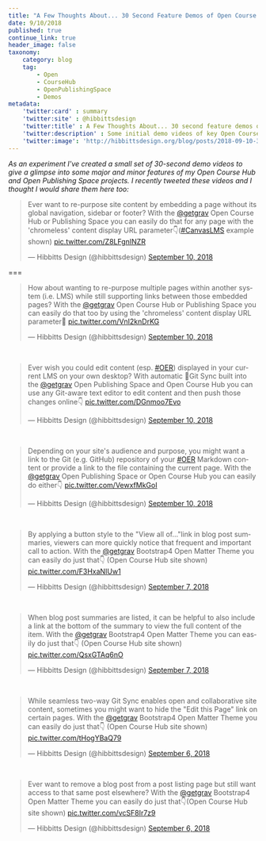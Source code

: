 ```yaml
---
title: "A Few Thoughts About... 30 Second Feature Demos of Open Course Hub and Open Publishing Space"
date: 9/10/2018
published: true
continue_link: true
header_image: false
taxonomy:
    category: blog
    tag:
        - Open
        - CourseHub
        - OpenPublishingSpace
        - Demos
metadata:
    'twitter:card' : summary
    'twitter:site' : @hibbittsdesign
    'twitter:title' : A Few Thoughts About... 30 second feature demos of Open Course Hub and Open Publishing Space
    'twitter:description' : Some initial demo videos of key Open Course Hub and Open Publishing Space features.
    'twitter:image': 'http://hibbittsdesign.org/blog/posts/2018-09-10-30-second-feature-demos-of-open-course-hub-and-open-publishing-space/screenshot.jpg'
---
```


_As an experiment I've created a small set of 30-second demo videos to give a glimpse into some major and minor features of my Open Course Hub and Open Publishing Space projects. I recently tweeted these videos and I thought I would share them here too:_

<blockquote class="twitter-tweet" data-lang="en"><p lang="en" dir="ltr">Ever want to re-purpose site content by embedding a page without its global navigation, sidebar or footer? With the <a href="https://twitter.com/getgrav?ref_src=twsrc%5Etfw">@getgrav</a> Open Course Hub or Publishing Space you can easily do that for any page with the &#39;chromeless&#39; content display URL parameter👇(<a href="https://twitter.com/hashtag/CanvasLMS?src=hash&amp;ref_src=twsrc%5Etfw">#CanvasLMS</a> example shown) <a href="https://t.co/Z8LFgnINZR">pic.twitter.com/Z8LFgnINZR</a></p>&mdash; Hibbitts Design (@hibbittsdesign) <a href="https://twitter.com/hibbittsdesign/status/1039203190749593601?ref_src=twsrc%5Etfw">September 10, 2018</a></blockquote>
<script async src="https://platform.twitter.com/widgets.js" charset="utf-8"></script>

===

<blockquote class="twitter-tweet" data-lang="en"><p lang="en" dir="ltr">How about wanting to re-purpose multiple pages within another system (i.e. LMS) while still supporting links between those embedded pages? With the <a href="https://twitter.com/getgrav?ref_src=twsrc%5Etfw">@getgrav</a> Open Course Hub or Publishing Space you can easily do that too by using the &#39;chromeless&#39; content display URL parameter🚀 <a href="https://t.co/VnI2knDrKG">pic.twitter.com/VnI2knDrKG</a></p>&mdash; Hibbitts Design (@hibbittsdesign) <a href="https://twitter.com/hibbittsdesign/status/1039211212163047424?ref_src=twsrc%5Etfw">September 10, 2018</a></blockquote>
<script async src="https://platform.twitter.com/widgets.js" charset="utf-8"></script>

<br>

<blockquote class="twitter-tweet" data-lang="en"><p lang="en" dir="ltr">Ever wish you could edit content (esp. <a href="https://twitter.com/hashtag/OER?src=hash&amp;ref_src=twsrc%5Etfw">#OER</a>) displayed in your current LMS on your own desktop? With automatic 🔄Git Sync built into the <a href="https://twitter.com/getgrav?ref_src=twsrc%5Etfw">@getgrav</a> Open Publishing Space and Open Course Hub you can use any Git-aware text editor to edit content and then push those changes online👇 <a href="https://t.co/DGnmoo7Evo">pic.twitter.com/DGnmoo7Evo</a></p>&mdash; Hibbitts Design (@hibbittsdesign) <a href="https://twitter.com/hibbittsdesign/status/1039218572310900736?ref_src=twsrc%5Etfw">September 10, 2018</a></blockquote>
<script async src="https://platform.twitter.com/widgets.js" charset="utf-8"></script>

<br>

<blockquote class="twitter-tweet" data-lang="en"><p lang="en" dir="ltr">Depending on your site&#39;s audience and purpose, you might want a link to the Git (e.g. GitHub) repository of your <a href="https://twitter.com/hashtag/OER?src=hash&amp;ref_src=twsrc%5Etfw">#OER</a> Markdown content or provide a link to the file containing the current page. With the <a href="https://twitter.com/getgrav?ref_src=twsrc%5Etfw">@getgrav</a> Open Publishing Space or Open Course Hub you can easily do either👇 <a href="https://t.co/VewxfMkGoI">pic.twitter.com/VewxfMkGoI</a></p>&mdash; Hibbitts Design (@hibbittsdesign) <a href="https://twitter.com/hibbittsdesign/status/1039188409548341250?ref_src=twsrc%5Etfw">September 10, 2018</a></blockquote>
<script async src="https://platform.twitter.com/widgets.js" charset="utf-8"></script>

<br>

<blockquote class="twitter-tweet" data-lang="en"><p lang="en" dir="ltr">By applying a button style to the &quot;View all of...&quot;link in blog post summaries, viewers can more quickly notice that frequent and important call to action. With the <a href="https://twitter.com/getgrav?ref_src=twsrc%5Etfw">@getgrav</a> Bootstrap4 Open Matter Theme you can easily do just that👇 (Open Course Hub site shown) <a href="https://t.co/F3HxaNIUw1">pic.twitter.com/F3HxaNIUw1</a></p>&mdash; Hibbitts Design (@hibbittsdesign) <a href="https://twitter.com/hibbittsdesign/status/1038201872656416768?ref_src=twsrc%5Etfw">September 7, 2018</a></blockquote>
<script async src="https://platform.twitter.com/widgets.js" charset="utf-8"></script>

<br>

<blockquote class="twitter-tweet" data-lang="en"><p lang="en" dir="ltr">When blog post summaries are listed, it can be helpful to also include a link at the bottom of the summary to view the full content of the item. With the <a href="https://twitter.com/getgrav?ref_src=twsrc%5Etfw">@getgrav</a> Bootstrap4 Open Matter Theme you can easily do just that👇 (Open Course Hub site shown) <a href="https://t.co/QsxGTAq6nO">pic.twitter.com/QsxGTAq6nO</a></p>&mdash; Hibbitts Design (@hibbittsdesign) <a href="https://twitter.com/hibbittsdesign/status/1038199587314393089?ref_src=twsrc%5Etfw">September 7, 2018</a></blockquote>
<script async src="https://platform.twitter.com/widgets.js" charset="utf-8"></script>

<br>

<blockquote class="twitter-tweet" data-lang="en"><p lang="en" dir="ltr">While seamless two-way Git Sync enables open and collaborative site content, sometimes you might want to hide the &quot;Edit this Page&quot; link on certain pages. With the <a href="https://twitter.com/getgrav?ref_src=twsrc%5Etfw">@getgrav</a> Bootstrap4 Open Matter Theme you can easily do just that👇 (Open Course Hub site shown) <a href="https://t.co/tHogYBaQ79">pic.twitter.com/tHogYBaQ79</a></p>&mdash; Hibbitts Design (@hibbittsdesign) <a href="https://twitter.com/hibbittsdesign/status/1037843887753052160?ref_src=twsrc%5Etfw">September 6, 2018</a></blockquote>
<script async src="https://platform.twitter.com/widgets.js" charset="utf-8"></script>

<br>

<blockquote class="twitter-tweet" data-lang="en"><p lang="en" dir="ltr">Ever want to remove a blog post from a post listing page but still want access to that same post elsewhere? With the <a href="https://twitter.com/getgrav?ref_src=twsrc%5Etfw">@getgrav</a> Bootstrap4 Open Matter Theme you can easily do just that👇(Open Course Hub site shown) <a href="https://t.co/vcSF8Ir7z9">pic.twitter.com/vcSF8Ir7z9</a></p>&mdash; Hibbitts Design (@hibbittsdesign) <a href="https://twitter.com/hibbittsdesign/status/1037839715100065793?ref_src=twsrc%5Etfw">September 6, 2018</a></blockquote>
<script async src="https://platform.twitter.com/widgets.js" charset="utf-8"></script>
